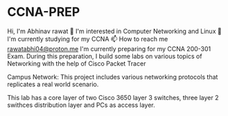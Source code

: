 # CCNA-PREP

Hi, I'm Abhinav rawat
👀 I'm interested in Computer Networking and Linux
🌱 I'm currently studying for my CCNA
📫 How to reach me rawatabhi04@proton.me I'm currently preparing for my CCNA 200-301 Exam. During this preparation, I build some labs on various topics of Networking with the help of Cisco Packet Tracer


Campus Network:
This project includes various networking protocols that replicates a real world scenario. 

This lab has a core layer of two Cisco 3650 layer 3 switches, three layer 2 swithces distribution layer and PCs as access layer.




